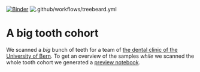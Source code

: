 [![Binder](https://mybinder.org/badge_logo.svg)](https://mybinder.org/v2/gh/habi/zmk-tooth-cohort/master) ![.github/workflows/treebeard.yml](https://github.com/habi/zmk-tooth-cohort/workflows/.github/workflows/treebeard.yml/badge.svg)

# A big tooth cohort
We scanned a *big* bunch of teeth for a team of [the dental clinic of the University of Bern](https://www.zmk.unibe.ch/).
To get an overview of the samples *while* we scanned the whole tooth cohort we generated a [preview notebook](ToothPreview.ipynb).
